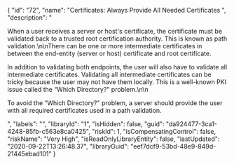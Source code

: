 {
  "id": "72",
  "name": "Certificates: Always Provide All Needed Certificates ",
  "description": "<p>When a user receives a server or host's certificate, the certificate must be validated back to a trusted root certification authority. This is known as path validation.\n\nThere can be one or more intermediate certificates in between the end-entity (server or host) certificate and root certificate. </p><p>In addition to validating both endpoints, the user will also have to validate all intermediate certificates. Validating all intermediate certificates can be tricky because the user may not have them locally. This is a well-known PKI issue called the “Which Directory?\" problem.\n\n</p><p>To avoid the “Which Directory?\" problem, a server should provide the user with all required certificates used in a path validation.</p>",
  "labels": "",
  "libraryId": "1",
  "isHidden": false,
  "guid": "da924477-3ca1-4248-85fb-c563e8ca0425",
  "riskId": 1,
  "isCompensatingControl": false,
  "riskName": "Very High",
  "isReadOnlyLibraryEntity": false,
  "lastUpdated": "2020-09-22T13:26:48.37",
  "libraryGuid": "eef7dcf9-53bd-48e9-849d-21445ebad101"
}